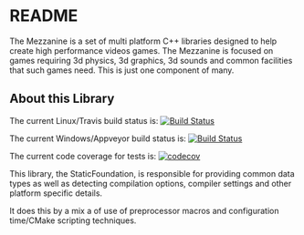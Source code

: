 # README #

The Mezzanine is a set of multi platform C++ libraries designed to help create high performance
videos games. The Mezzanine is focused on games requiring 3d physics, 3d graphics, 3d sounds and
common facilities that such games need. This is just one component of many.

## About this Library ##

The current Linux/Travis build status is: 
[![Build Status](https://travis-ci.org/BlackToppStudios/Mezz_StaticFoundation.svg?branch=master)](https://travis-ci.org/BlackToppStudios/Mezz_StaticFoundation)

The current Windows/Appveyor build status is:
[![Build Status](https://ci.appveyor.com/api/projects/status/github/BlackToppStudios/Mezz_StaticFoundation?branch=master&svg=true)](https://ci.appveyor.com/project/Sqeaky/mezz-staticfoundation)

The current code coverage for tests is:
[![codecov](https://codecov.io/gh/BlackToppStudios/Mezz_StaticFoundation/branch/master/graph/badge.svg)](https://codecov.io/gh/BlackToppStudios/Mezz_StaticFoundation)

This library, the StaticFoundation, is responsible for providing common data types as well as 
detecting compilation options, compiler settings and other platform specific details.

It does this by a mix a of use of preprocessor macros and configuration time/CMake scripting
techniques.
